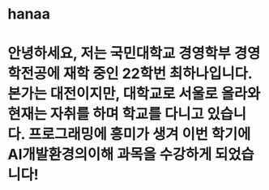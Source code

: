 # hanaa
# 안녕하세요, 저는 국민대학교 경영학부 경영학전공에 재학 중인 22학번 최하나입니다. 본가는 대전이지만, 대학교로 서울로 올라와 현재는 자취를 하며 학교를 다니고 있습니다. 프로그래밍에 흥미가 생겨 이번 학기에 AI개발환경의이해 과목을 수강하게 되었습니다!

